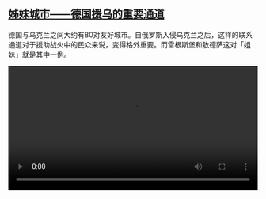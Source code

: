 <!--1675941425000-->
[姊妹城市——德国援乌的重要通道](https://www.dw.com/zh/%E5%A7%8A%E5%A6%B9%E5%9F%8E%E5%B8%82%E2%80%94%E2%80%94%E5%BE%B7%E5%9B%BD%E6%8F%B4%E4%B9%8C%E7%9A%84%E9%87%8D%E8%A6%81%E9%80%9A%E9%81%93/a-64645796)
------

<p>德国与乌克兰之间大约有80对友好城市。自俄罗斯入侵乌克兰之后，这样的联系通道对于援助战火中的民众来说，变得格外重要。而雷根斯堡和敖德萨这对「姐妹」就是其中一例。</small></p><video src="https://tvdownloaddw-a.akamaihd.net/dwtv_video/flv/vdt_zh/2023/bchi230208_001_cities_01r_AVC_1280x720.mp4" controls style="width:100%"></video>
